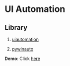 # UI Automation

## Library

1. [uiautomation](https://pypi.org/project/uiautomation/)

2. [pywinauto](https://pypi.org/project/pywinauto/)

**Demo**: Click [here](https://github.com/javedulferdous/UIABlog/blob/main/demo.mp4)
